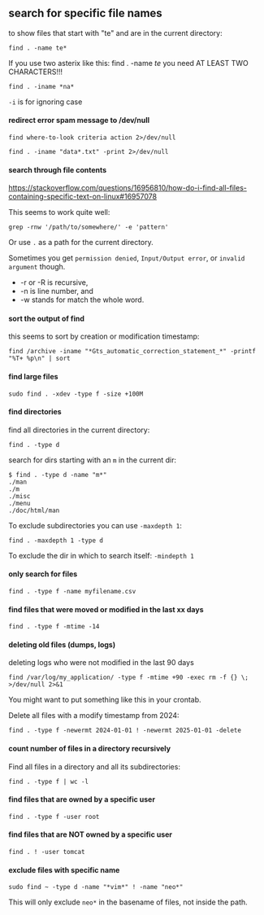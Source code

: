 ## search for specific file names

to show files that start with "te" and are in the current directory:
```
find . -name te*
```
If you use two asterix like this:
find . -name *te*
you need AT LEAST TWO CHARACTERS!!!
```
find . -iname *na*
```
`-i` is for ignoring case


#### redirect error spam message to /dev/null ##

```
find where-to-look criteria action 2>/dev/null
```
```
find . -iname "data*.txt" -print 2>/dev/null
```

#### search through file contents

https://stackoverflow.com/questions/16956810/how-do-i-find-all-files-containing-specific-text-on-linux#16957078

This seems to work quite well:
```
grep -rnw '/path/to/somewhere/' -e 'pattern'
```
Or use `.` as a path for the current directory.

Sometimes you get `permission denied`, `Input/Output error`, or `invalid argument` though.

- -r or -R is recursive,
- -n is line number, and
- -w stands for match the whole word.

#### sort the output of find

this seems to sort by creation or modification timestamp:
```
find /archive -iname "*Gts_automatic_correction_statement_*" -printf "%T+ %p\n" | sort
```

#### find large files

```
sudo find . -xdev -type f -size +100M
```

#### find directories

find all directories in the current directory:
```
find . -type d
```

search for dirs starting with an `m` in the current dir:
```
$ find . -type d -name "m*"
./man
./m
./misc
./menu
./doc/html/man
```

To exclude subdirectories you can use `-maxdepth 1`:
```
find . -maxdepth 1 -type d
```

To exclude the dir in which to search itself: `-mindepth 1`

#### only search for files

```
find . -type f -name myfilename.csv
```

#### find files that were moved or modified in the last xx days

```
find . -type f -mtime -14
```

#### deleting old files (dumps, logs)

deleting logs who were not modified in the last 90 days
```
find /var/log/my_application/ -type f -mtime +90 -exec rm -f {} \; >/dev/null 2>&1
```
You might want to put something like this in your crontab.

Delete all files with a modify timestamp from 2024:
```
find . -type f -newermt 2024-01-01 ! -newermt 2025-01-01 -delete
```

#### count number of files in a directory recursively

Find all files in a directory and all its subdirectories:
```
find . -type f | wc -l
```

#### find files that are owned by a specific user

```
find . -type f -user root
```

#### find files that are NOT owned by a specific user

```
find . ! -user tomcat
```

#### exclude files with specific name

```
sudo find ~ -type d -name "*vim*" ! -name "neo*"
```

This will only exclude `neo*` in the basename of files, not inside the path.

